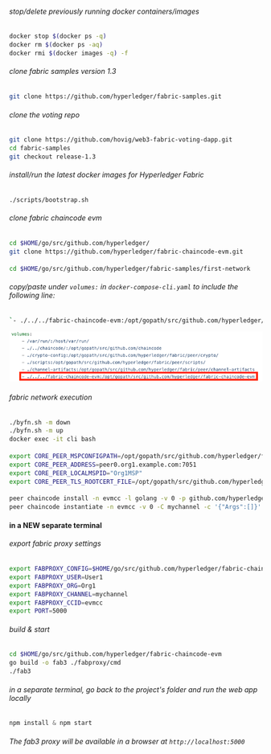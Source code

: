 
###### stop/delete previously running docker containers/images
```bash
docker stop $(docker ps -q)
docker rm $(docker ps -aq)
docker rmi $(docker images -q) -f
```

###### clone fabric samples version 1.3
```bash
git clone https://github.com/hyperledger/fabric-samples.git
```

###### clone the voting repo
```bash
git clone https://github.com/hovig/web3-fabric-voting-dapp.git
cd fabric-samples
git checkout release-1.3
```

###### install/run the latest docker images for Hyperledger Fabric
```bash
./scripts/bootstrap.sh
```

###### clone fabric chaincode evm
```bash
cd $HOME/go/src/github.com/hyperledger/
git clone https://github.com/hyperledger/fabric-chaincode-evm.git

cd $HOME/go/src/github.com/hyperledger/fabric-samples/first-network
```

###### copy/paste under `volumes:` in `docker-compose-cli.yaml` to include the following line:
```bash
`- ./../../fabric-chaincode-evm:/opt/gopath/src/github.com/hyperledger/fabric-chaincode-evm`
```

![](img/compose-cli.png)


###### fabric network execution
```bash
./byfn.sh -m down
./byfn.sh -m up
docker exec -it cli bash

export CORE_PEER_MSPCONFIGPATH=/opt/gopath/src/github.com/hyperledger/fabric/peer/crypto/peerOrganizations/org1.example.com/users/Admin@org1.example.com/msp
export CORE_PEER_ADDRESS=peer0.org1.example.com:7051
export CORE_PEER_LOCALMSPID="Org1MSP"
export CORE_PEER_TLS_ROOTCERT_FILE=/opt/gopath/src/github.com/hyperledger/fabric/peer/crypto/peerOrganizations/org1.example.com/peers/peer0.org1.example.com/tls/ca.crt

peer chaincode install -n evmcc -l golang -v 0 -p github.com/hyperledger/fabric-chaincode-evm/evmcc
peer chaincode instantiate -n evmcc -v 0 -C mychannel -c '{"Args":[]}' -o orderer.example.com:7050 --tls --cafile /opt/gopath/src/github.com/hyperledger/fabric/peer/crypto/ordererOrganizations/example.com/orderers/orderer.example.com/msp/tlscacerts/tlsca.example.com-cert.pem
```

#### in a NEW separate terminal
###### export fabric proxy settings
```bash
export FABPROXY_CONFIG=$HOME/go/src/github.com/hyperledger/fabric-chaincode-evm/examples/first-network-sdk-config.yaml
export FABPROXY_USER=User1
export FABPROXY_ORG=Org1
export FABPROXY_CHANNEL=mychannel
export FABPROXY_CCID=evmcc
export PORT=5000
```

###### build & start
```bash
cd $HOME/go/src/github.com/hyperledger/fabric-chaincode-evm
go build -o fab3 ./fabproxy/cmd
./fab3
```

###### in a separate terminal, go back to the project's folder and run the web app locally
```javascript
npm install & npm start
```

###### The fab3 proxy will be available in a browser at `http://localhost:5000`
